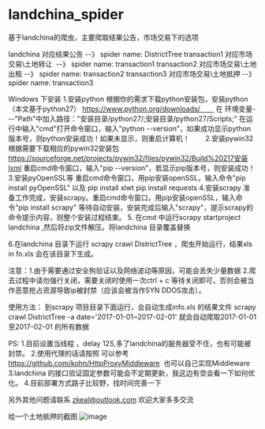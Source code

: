 # landchina_spider
基于landchina的爬虫，主要爬取结果公告，市场交易下的选项

landchina 对应结果公告  --》 spider name: DistrictTree
transaction1 对应市场交易\土地转让  --》 spider name: transaction1
transaction2 对应市场交易\土地出租  --》 spider name: transaction2
transaction3 对应市场交易\土地抵押  --》 spider name: transaction3

Windows 下安装
1.安装python
根据你的需求下载python安装包，安装python（本文基于python27）	https://www.python.org/downloads/　　
在 环境变量---"Path"中加入路径："安装目录/python27/;安装目录/python27/Scripts;"
在运行中输入"cmd"打开命令窗口，输入"python --version"，如果成功显示python版本号，则python安装成功！如果未显示，则重启计算机！　　
2.安装pywin32
根据需要下载相应的pywin32安装包
https://sourceforge.net/projects/pywin32/files/pywin32/Build%20217安装lxml
重启cmd命令窗口，输入"pip --version"，若显示pip版本号，则安装成功！
3.安装pyOpenSSL等
重启cmd命令窗口，用pip安装openSSL，输入命令"pip install pyOpenSSL"
以及 
pip install xlwt
pip install requests
4.安装scrapy
准备工作完成，安装scrapy。重启cmd命令窗口，用pip安装openSSL，输入命令"pip install 	scrapy"
等待自动安装，安装完成后输入"scrapy"，提示scrapy的命令提示内容，则整个安装过程结束。
5. 在cmd 中运行scrapy startproject landchina   ,然后将zip文件解压。将landchina 目录覆盖替换

6.在landchina 目录下运行 scrapy crawl DistrictTree ，爬虫开始运行，结果xls in fo.xls  会在该目录下生成。


注意：1.由于需要通过安全狗验证以及网络波动等原因，可能会丢失少量数据
      2.爬去过程中请勿强行关闭，需要关闭时使用一次ctrl + c 等待关闭即可，否则会被当作恶意抢占资源导致ip被封禁（应该会被当作SYN DDOS攻击）。

使用方法：
到scrapy 项目目录下面运行，会自动生成info.xls 的结果文件
scrapy crawl DistrictTree -a date='2017-01-01~2017-02-01' 
就会自动爬取2017-01-01 至2017-02-01 的所有数据

PS:
1.目前设置当线程 ，delay 12S,多了landchina的服务器受不住，也有可能被封禁。
2.使用代理的话请按照 可以参考 https://github.com/kohn/HttpProxyMiddleware  也可以自己实现Middleware
3.landchina 的接口验证固定参数可能会不定期更新，我这边有空会看一下如何优化。
4.目前部署方式路子比较野，找时间完善一下

另外其他问题请联系 zkeal@outlook.com
欢迎大家多多交流

给一个土地抵押的截图
![image](https://github.com/zkeal/landchina_spider/blob/master/example.PNG)
